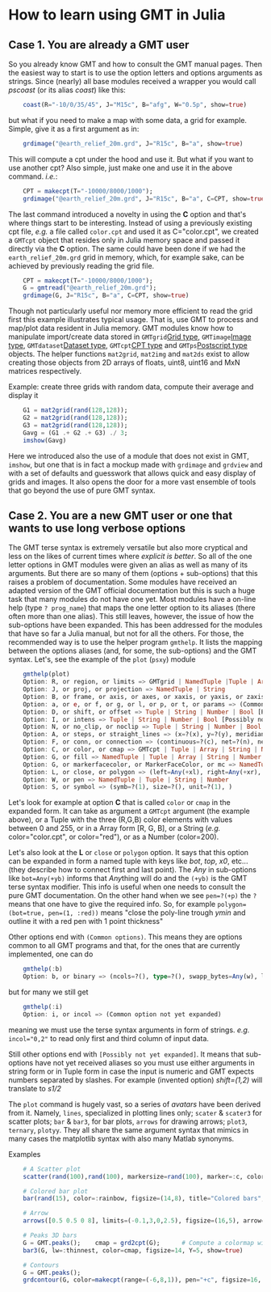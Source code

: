 # How to learn using GMT in Julia

## Case 1. You are already a GMT user

So you already know GMT and how to consult the GMT manual pages. Then the easiest way to start is to
use the option letters and options arguments as strings. Since (nearly) all base modules received
a wrapper you would call *pscoast* (or its alias *coast*) like this:

```julia
    coast(R="-10/0/35/45", J="M15c", B="afg", W="0.5p", show=true)
```

but what if you need to make a map with some data, a grid for example. Simple, give it as a first argument as in:

```julia
    grdimage("@earth_relief_20m.grd", J="R15c", B="a", show=true)
```

This will compute a cpt under the hood and use it. But what if you want to use another cpt? Also simple,
just make one and use it in the above command. *i.e.*:

```julia
    CPT = makecpt(T="-10000/8000/1000");
    grdimage("@earth_relief_20m.grd", J="R15c", B="a", C=CPT, show=true)
```

The last command introduced a novelty in using the **C** option and that's where things start to be interesting.
Instead of using a previously existing cpt file, *e.g.* a file called ``color.cpt`` and used it as C="color.cpt",
we created a `GMTcpt` object that resides only in Julia memory space and passed it directly via the **C** option.
The same could have been done if we had the `earth_relief_20m.grd` grid in memory, which, for example sake, can
be achieved by previously reading the grid file.

```julia
    CPT = makecpt(T="-10000/8000/1000");
    G = gmtread("@earth_relief_20m.grd");
    grdimage(G, J="R15c", B="a", C=CPT, show=true)
```

Though not particularly useful nor memory more efficient to read the grid first this example illustrates
typical usage. That is, use GMT to process and map/plot data resident in Julia memory. GMT modules know
how to manipulate import/create data stored in `GMTgrid`[Grid type](@ref), `GMTimage`[Image type](@ref),
`GMTdataset`[Dataset type](@ref), `GMTcpt`[CPT type](@ref) and `GMTps`[Postscript type](@ref) objects.
The helper functions `mat2grid`, `mat2img` and `mat2ds` exist to allow creating those objects from 2D arrays
of floats, uint8, uint16 and MxN matrices respectively.

Example: create three grids with random data, compute their average and display it

```julia
    G1 = mat2grid(rand(128,128));
    G2 = mat2grid(rand(128,128));
    G3 = mat2grid(rand(128,128));
    Gavg = (G1 .+ G2 .+ G3) ./ 3;
    imshow(Gavg)
```

Here we introduced also the use of a module that does not exist in GMT, `imshow`, but one that is in fact a mockup
made with `grdimage` and `grdview` and with a set of defaults and guesswork that allows quick and easy display of
grids and images. It also opens the door for a more vast ensemble of tools that go beyond the use of pure
GMT syntax.

## Case 2. You are a new GMT user or one that wants to use long verbose options

The GMT terse syntax is extremely versatile but also more cryptical and less on the likes of current times
where *explicit is better*. So all of the one letter options in GMT modules were given an alias as well as
many of its arguments. But there are so many of them (options + sub-options) that this raises a problem of
documentation. Some modules have received an adapted version of the GMT official documentation but this is
such a huge task that many modules do not have one yet. Most modules have a on-line help (type `? prog_name`)
that maps the one letter option to its aliases (there often more than one alias). This still leaves, however,
the issue of how the sub-options have been expanded. This has been addressed for the modules that have so far
a Julia manual, but not for all the others. For those, the recommended way is to use the helper program
`gmthelp`. It lists the mapping between the options aliases (and, for some, the sub-options) and the
GMT syntax. Let's, see the example of the `plot` (`psxy`) module

```julia
    gmthelp(plot)
    Option: R, or region, or limits => GMTgrid | NamedTuple |Tuple | Array | String
    Option: J, or proj, or projection => NamedTuple | String
    Option: B, or frame, or axis, or axes, or xaxis, or yaxis, or zaxis, or axis2, or xaxis2, or yaxis2 => NamedTuple | String
    Option: a, or e, or f, or g, or l, or p, or t, or params => (Common options)
    Option: D, or shift, or offset => Tuple | String | Number | Bool [Possibly not yet expanded]
    Option: I, or intens => Tuple | String | Number | Bool [Possibly not yet expanded]
    Option: N, or no_clip, or noclip => Tuple | String | Number | Bool [Possibly not yet expanded]
    Option: A, or steps, or straight_lines => (x=?(x), y=?(y), meridian=?(m), parallel=?(p), )
    Option: F, or conn, or connection => (continuous=?(c), net=?(n), network=?(n), refpoint=?(r), ignore_hdr=Any(a), single_group=Any(f), segments=Any(s), segments_reset=Any(r), anchor=?(), )
    Option: C, or color, or cmap => GMTcpt | Tuple | Array | String | Number
    Option: G, or fill => NamedTuple | Tuple | Array | String | Number
    Option: G, or markerfacecolor, or MarkerFaceColor, or mc => NamedTuple | Tuple | Array | String | Number
    Option: L, or close, or polygon => (left=Any(+xl), right=Any(+xr), x0=?(+x), bot=Any(+yb), top=Any(+yt), y0=?(+y), sym=Any(+d), asym=Any(+D), envelope=Any(+b), pen=?(+p), )
    Option: W, or pen => NamedTuple | Tuple | String | Number
    Option: S, or symbol => (symb=?(1), size=?(), unit=?(1), )
```

Let's look for example at option **C** that is called `color` or `cmap` in the expanded form. It can take as argument
a `GMTcpt` argument (the example above), or a Tuple with the three (R,G,B) color elements with values between 0 and 255,
or in a Array form [R, G, B], or a String (*e.g.* color="color.cpt", or color="red"), or as a Number (color=200).

Let's also look at the **L** or `close` or `polygon` option. It says that this option can be expanded in form a
named tuple with keys like *bot*, *top*, *x0*, etc... (they describe how to connect first and last point). The *Any*
in sub-options like `bot=Any(+yb)` informs that *Any*thing will do and the `(+yb)` is the GMT terse syntax modifier.
This info is useful when one needs to consult the pure GMT documentation. On the other hand when we see `pen=?(+p)`
the `?` means that one have to give the required info. So, for example `polygon=(bot=true, pen=(1, :red))` means
"close the poly-line trough *ymin* and outline it with a red pen with 1 point thickness"

Other options end with `(Common options)`. This means they are options common to all GMT programs and that, for the
ones that are currently implemented, one can do

```julia
    gmthelp(:b)
    Option: b, or binary => (ncols=?(), type=?(), swapp_bytes=Any(w), little_endian=Any(+l), big_endian=?(+b), )
```

but for many we still get

```julia
    gmthelp(:i)
    Option: i, or incol => (Common option not yet expanded)
```

meaning we must use the terse syntax arguments in form of strings. *e.g.* `incol="0,2"` to read only first and
third column of input data.

Still other options end with `[Possibly not yet expanded]`. It means that sub-options have not yet received
aliases so you must use either arguments in string form or in Tuple form in case the input is numeric and GMT
expects numbers separated by slashes. For example (invented option) *shift=(1,2)* will translate to *s1/2*

The `plot` command is hugely vast, so a series of *avatars* have been derived from it. Namely, `lines`,
specialized in plotting lines only; `scater` & `scater3` for scatter plots; `bar` & `bar3`, for bar plots, 
`arrows` for drawing arrows; `plot3`, `ternary`, `plotyy`. They all share the same argument syntax that mimics
in many cases the matplotlib syntax with also many Matlab synonyms.

Examples

```julia
    # A Scatter plot
    scatter(rand(100),rand(100), markersize=rand(100), marker=:c, color=:ocean, zcolor=rand(100), figsize=15, alpha=50, Y=4, title="Scatter", show=true)
```

```julia
    # Colored bar plot
    bar(rand(15), color=:rainbow, figsize=(14,8), title="Colored bars", Y=3, show=true)
```

```julia
    # Arrow
    arrows([0.5 0.5 0 8], limits=(-0.1,3,0,2.5), figsize=(16,5), arrow=(len=2,stop=1,shape=0.5), pen=6, B="a WSrt", title="Arrow", show=true)
```


```julia
    # Peaks 3D bars
    G = GMT.peaks();    cmap = grd2cpt(G);      # Compute a colormap with the grid's data range
    bar3(G, lw=:thinnest, color=cmap, figsize=14, Y=5, show=true)
```

```julia
    # Contours
    G = GMT.peaks();
    grdcontour(G, color=makecpt(range=(-6,8,1)), pen="+c", figsize=16, region=(-3,3,-3,3), title="Contours", show=true)
```